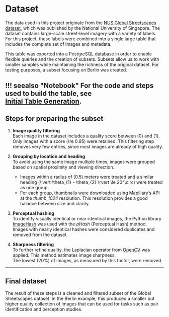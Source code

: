 # Dataset

The data used in this project originate from the [NUS Global Streetscapes dataset](https://github.com/ualsg/global-streetscapes), which was published by the National University of Singapore. The dataset contains large-scale street-level imagery with a variety of labels. For this project, these labels were combined into a single large table that includes the complete set of images and metadata.

This table was exported into a PostgreSQL database in order to enable flexible queries and the creation of subsets. Subsets allow us to work with smaller samples while maintaining the richness of the original dataset. For testing purposes, a subset focusing on Berlin was created.

!!! seealso "Notebook"
    For the code and steps used to build the table, see  
    [**Initial Table Generation**](notebooks/initial-table.ipynb).
---

## Steps for preparing the subset

1. **Image quality filtering**  
   Each image in the dataset includes a quality score between \(0\) and \(1\).  
   Only images with a score \(\re 0.95\) were retained. This filtering step removes very few entries, since most images are already of high quality.

2. **Grouping by location and heading**  
   To avoid using the same image multiple times, images were grouped based on spatial proximity and viewing direction.  

    - Images within a radius of \(0.5\) meters were treated and a similar heading \(\lvert \theta_{1} - \theta_{2} \rvert \le 20^\circ\) were treated as one group.
    - For each group, thumbnails were downloaded using Mapillary’s [API](https://www.mapillary.com/developer/api-documentation) at the *thumb_1024* resolution. This resolution provides a good balance between size and clarity.

3. **Perceptual hashing**  
   To identify visually identical or near-identical images, the Python library [ImageHash](https://github.com/JohannesBuchner/imagehash) was used with the *pHash* (Perceptual Hash) method.  
   Images with nearly identical hashes were considered duplicates and removed from the dataset.

4. **Sharpness filtering**  
   To further refine quality, the Laplacian operator from [OpenCV](https://docs.opencv.org/3.4/d5/db5/tutorial_laplace_operator.html) was applied. This method estimates image sharpness.  
   The lowest \(20\%\) of images, as measured by this factor, were removed.

---

## Final dataset

The result of these steps is a cleaned and filtered subset of the Global Streetscapes dataset. In the Berlin example, this produced a smaller but higher quality collection of images that can be used for tasks such as pair identification and perception studies.